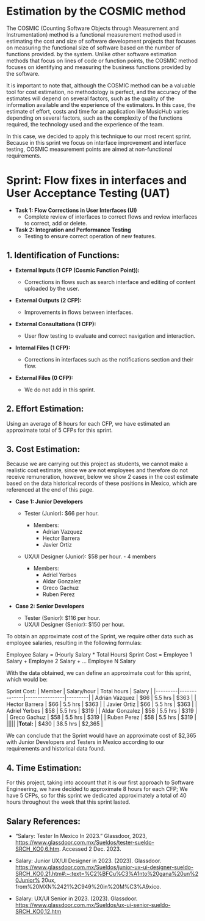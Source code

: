 # Estimation by the COSMIC method
The COSMIC (Counting Software Objects through Measurement and Instrumentation) method is a functional measurement method used in estimating the cost and size of software development projects that focuses on measuring the functional size of software based on the number of functions provided. by the system.
Unlike other software estimation methods that focus on lines of code or function points, the COSMIC method focuses on identifying and measuring the business functions provided by the software.

It is important to note that, although the COSMIC method can be a valuable tool for cost estimation, no methodology is perfect, and the accuracy of the estimates will depend on several factors, such as the quality of the information available and the experience of the estimators. In this case, the estimate of effort, costs and time for an application like MusicHub varies depending on several factors, such as the complexity of the functions required, the technology used and the experience of the team.

In this case, we decided to apply this technique to our most recent sprint. Because in this sprint we focus on interface improvement and interface testing, COSMIC measurement points are aimed at non-functional requirements.

# Sprint: Flow fixes in interfaces and User Acceptance Testing (UAT)

* **Task 1: Flow Corrections in User Interfaces (UI)**
     * Complete review of interfaces to correct flows and review interfaces to correct, add or delete.
* **Task 2: Integration and Performance Testing**
     * Testing to ensure correct operation of new features.

## 1. Identification of Functions:

* **External Inputs (1 CFP (Cosmic Function Point)):**
     * Corrections in flows such as search interface and editing of content uploaded by the user.

* **External Outputs (2 CFP):**
     * Improvements in flows between interfaces.

* **External Consultations (1 CFP):**
     * User flow testing to evaluate and correct navigation and interaction.

* **Internal Files (1 CFP):**
     * Corrections in interfaces such as the notifications section and their flow.

* **External Files (0 CFP):**
     * We do not add in this sprint.

## 2. Effort Estimation:
Using an average of 8 hours for each CFP, we have estimated an approximate total of 5 CFPs for this sprint.

## 3. Cost Estimation:

Because we are carrying out this project as students, we cannot make a realistic cost estimate, since we are not employees and therefore do not receive remuneration, however, below we show 2 cases in the cost estimate based on the data historical records of these positions in Mexico, which are referenced at the end of this page.

* **Case 1: Junior Developers**
     * Tester (Junior): $66 per hour.
         * Members:
             * Adrian Vazquez
             * Hector Barrera
             * Javier Ortiz

     * UX/UI Designer (Junior): $58 per hour. - 4 members
         * Members:
             * Adriel Yerbes
             * Aldar Gonzalez
             * Greco Gachuz
             * Ruben Perez

* **Case 2: Senior Developers**
     * Tester (Senior): $116 per hour.
     * UX/UI Designer (Senior): $150 per hour.

To obtain an approximate cost of the Sprint, we require other data such as employee salaries, resulting in the following formulas:

Employee Salary = (Hourly Salary * Total Hours)
Sprint Cost = Employee 1 Salary + Employee 2 Salary + ... Employee N Salary

With the data obtained, we can define an approximate cost for this sprint, which would be:

Sprint Cost:
| Member | Salary/hour | Total hours | Salary |
|---------|--------------|----------------|---------|
| Adrián Vázquez | $66 | 5.5 hrs | $363 |
| Hector Barrera | $66 | 5.5 hrs | $363 |
| Javier Ortiz | $66 | 5.5 hrs | $363 |
| Adriel Yerbes | $58 | 5.5 hrs | $319 |
| Aldar Gonzalez | $58 | 5.5 hrs | $319 |
| Greco Gachuz | $58 | 5.5 hrs | $319 |
| Ruben Perez | $58 | 5.5 hrs | $319 |
|||||
|**Total:** | $430 | 38.5 hrs | $2,365 |

We can conclude that the Sprint would have an approximate cost of $2,365 with Junior Developers and Testers in Mexico according to our requirements and historical data found.

## 4. Time Estimation:

For this project, taking into account that it is our first approach to Software Engineering, we have decided to approximate 8 hours for each CFP; We have 5 CFPs, so for this sprint we dedicated approximately a total of 40 hours throughout the week that this sprint lasted.

## Salary References:

* “Salary: Tester In Mexico In 2023.” Glassdoor, 2023, https://www.glassdoor.com.mx/Sueldos/tester-sueldo-SRCH_KO0,6.htm. Accessed 2 Dec. 2023.

* Salary: Junior UX/UI Designer in 2023. (2023). Glassdoor. https://www.glassdoor.com.mx/Sueldos/junior-ux-ui-designer-sueldo-SRCH_KO0,21.htm#:~:text=%C2%BFCu%C3%A1nto%20gana%20un%20Junior% 20ux, from%20MXN%2421%2C949%20in%20M%C3%A9xico.

* Salary: UX/UI Senior in 2023. (2023). Glassdoor. https://www.glassdoor.com.mx/Sueldos/ux-ui-senior-sueldo-SRCH_KO0,12.htm